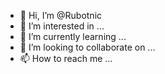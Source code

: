 - 👋 Hi, I’m @Rubotnic
- 👀 I’m interested in ...
- 🌱 I’m currently learning ...
- 💞️ I’m looking to collaborate on ...
- 📫 How to reach me ...

<!---
Rubotnic/Rubotnic is a ✨ special ✨ repository because its `README.md` (this file) appears on your GitHub profile.
You can click the Preview link to take a look at your changes.
--->
